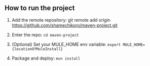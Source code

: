 ## How to run the project

1. Add the remote repository: git remote add origin https://github.com/shamechikoro/maven-project.git

1. Enter the repo: `cd maven-project`

1. (Optional) Set your MULE_HOME env variable: `export MULE_HOME={locationOfMuleInstall}`

1. Package and deploy: `mvn install`